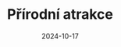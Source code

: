 ---
layout: layouts/non-en-hero-episode.njk
tags: czhero
date: "2024-10-17"
title: Přírodní atrakce
datum: 17. 10. 2024
foto1024: /images/uploads/natural_attractions_1024x768.jpg
foto1440: /images/uploads/natural_attractions_1440x825.jpg
alt: BLEDÓW DESERT
link: https://www.ceskatelevize.cz/porady/1098260856-kvarteto/424235100111008/
header: Poslední díl
tv: ČT 2
cta: Přehrát díl
logo: logo_ct2.svg
---